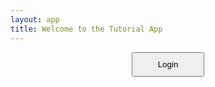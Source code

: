 ```yaml
---
layout: app
title: Welcome to the Tutorial App
---
```


<style>
  button {
    padding: 10px 40px;
  }
  .middle {
    text-align: center;
  }
</style>

<form action="login.html">
<div class="middle">
  <button type="submit" id="loginButton">Login</button>
</div>
</form>
